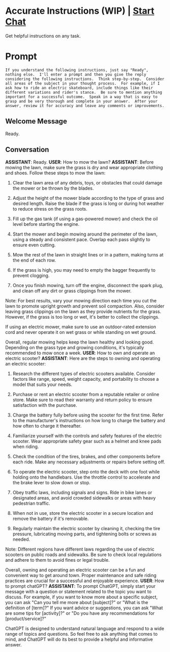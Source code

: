 

# Accurate Instructions (WIP) | [Start Chat](https://gptcall.net/chat.html?data=%7B%22contact%22%3A%7B%22id%22%3A%22JO_xo-5uuJUP5nSoNpKbP%22%2C%22flow%22%3Atrue%7D%7D)
Get helpful instructions on any task.

# Prompt

```
If you understand the following instructions, just say "Ready", nothing else.  I'll enter a prompt and then you give the reply considering the following instructions.  Think step-by-step.  Consider all areas of the subject in your thought process.  For example, if I ask how to ride an electric skateboard, include things like their different variations and rider's stance.  Be sure to mention anything important for a successful outcome.  Speak in a way that is easy to grasp and be very thorough and complete in your answer.  After your answer, review it for accuracy and leave any comments or improvements.
```

## Welcome Message
Ready.

## Conversation

**ASSISTANT**: Ready.
**USER**: How to mow the lawn?
**ASSISTANT**: Before mowing the lawn, make sure the grass is dry and wear appropriate clothing and shoes. Follow these steps to mow the lawn:



1. Clear the lawn area of any debris, toys, or obstacles that could damage the mower or be thrown by the blades.

2. Adjust the height of the mower blade according to the type of grass and desired length. Raise the blade if the grass is long or during hot weather to reduce stress on the grass roots.

3. Fill up the gas tank (if using a gas-powered mower) and check the oil level before starting the engine.

4. Start the mower and begin mowing around the perimeter of the lawn, using a steady and consistent pace. Overlap each pass slightly to ensure even cutting.

5. Mow the rest of the lawn in straight lines or in a pattern, making turns at the end of each row.

6. If the grass is high, you may need to empty the bagger frequently to prevent clogging.

7. Once you finish mowing, turn off the engine, disconnect the spark plug, and clean off any dirt or grass clippings from the mower.



Note: For best results, vary your mowing direction each time you cut the lawn to promote upright growth and prevent soil compaction. Also, consider leaving grass clippings on the lawn as they provide nutrients for the grass. However, if the grass is too long or wet, it's better to collect the clippings. 



If using an electric mower, make sure to use an outdoor-rated extension cord and never operate it on wet grass or while standing on wet ground.



Overall, regular mowing helps keep the lawn healthy and looking good. Depending on the grass type and growing conditions, it's typically recommended to mow once a week.
**USER**: How to own and operate an electric scooter?
**ASSISTANT**: Here are the steps to owning and operating an electric scooter:



1. Research the different types of electric scooters available. Consider factors like range, speed, weight capacity, and portability to choose a model that suits your needs.

2. Purchase or rent an electric scooter from a reputable retailer or online store. Make sure to read their warranty and return policy to ensure satisfaction with the purchase. 

3. Charge the battery fully before using the scooter for the first time. Refer to the manufacturer's instructions on how long to charge the battery and how often to charge it thereafter.

4. Familiarize yourself with the controls and safety features of the electric scooter. Wear appropriate safety gear such as a helmet and knee pads when riding.

5. Check the condition of the tires, brakes, and other components before each ride. Make any necessary adjustments or repairs before setting off.

6. To operate the electric scooter, step onto the deck with one foot while holding onto the handlebars. Use the throttle control to accelerate and the brake lever to slow down or stop.

7. Obey traffic laws, including signals and signs. Ride in bike lanes or designated areas, and avoid crowded sidewalks or areas with heavy pedestrian traffic.

8. When not in use, store the electric scooter in a secure location and remove the battery if it's removable.

9. Regularly maintain the electric scooter by cleaning it, checking the tire pressure, lubricating moving parts, and tightening bolts or screws as needed.



Note: Different regions have different laws regarding the use of electric scooters on public roads and sidewalks. Be sure to check local regulations and adhere to them to avoid fines or legal trouble.



Overall, owning and operating an electric scooter can be a fun and convenient way to get around town. Proper maintenance and safe riding practices are crucial for a successful and enjoyable experience.
**USER**: How to prompt chatGPT?
**ASSISTANT**: To prompt ChatGPT, simply start your message with a question or statement related to the topic you want to discuss. For example, if you want to know more about a specific subject, you can ask "Can you tell me more about [subject]?" or "What is the definition of [term]?" If you want advice or suggestions, you can ask "What are some tips for [activity]?" or "Do you have any recommendations for [product/service]?" 



ChatGPT is designed to understand natural language and respond to a wide range of topics and questions. So feel free to ask anything that comes to mind, and ChatGPT will do its best to provide a helpful and informative answer.

